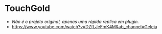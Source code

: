 # TouchGold
- _Não é o projeto original, apenas uma rápida replica em plugin._
- https://www.youtube.com/watch?v=DZfLJeFmK4M&ab_channel=Geleia

